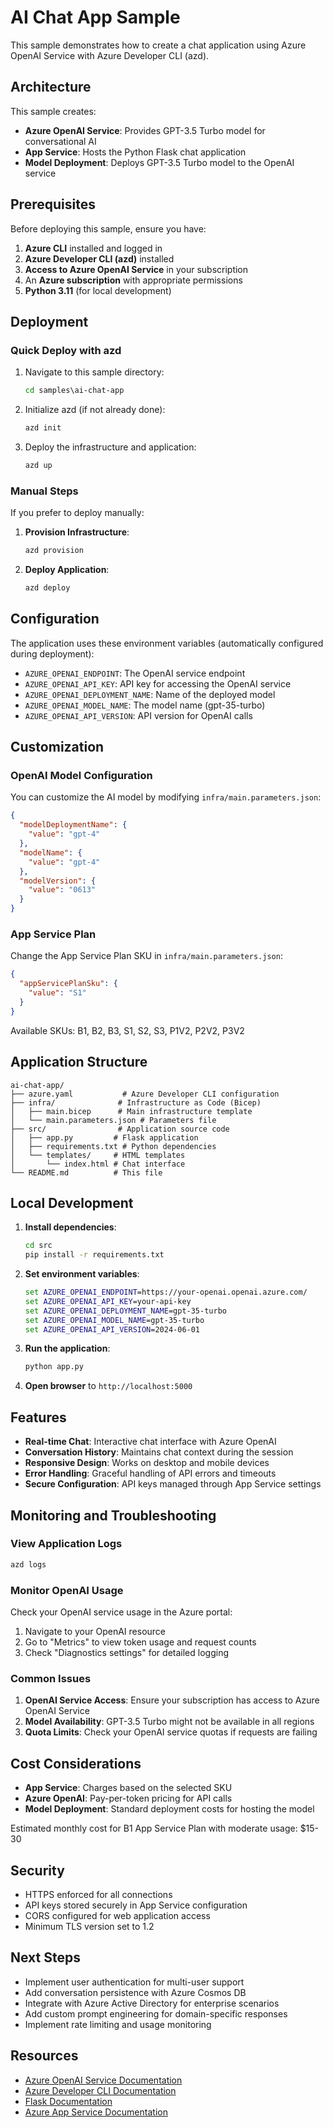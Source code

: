 # AI Chat App Sample

This sample demonstrates how to create a chat application using Azure OpenAI Service with Azure Developer CLI (azd).

## Architecture

This sample creates:
- **Azure OpenAI Service**: Provides GPT-3.5 Turbo model for conversational AI
- **App Service**: Hosts the Python Flask chat application
- **Model Deployment**: Deploys GPT-3.5 Turbo model to the OpenAI service

## Prerequisites

Before deploying this sample, ensure you have:

1. **Azure CLI** installed and logged in
2. **Azure Developer CLI (azd)** installed
3. **Access to Azure OpenAI Service** in your subscription
4. An **Azure subscription** with appropriate permissions
5. **Python 3.11** (for local development)

## Deployment

### Quick Deploy with azd

1. Navigate to this sample directory:
   ```cmd
   cd samples\ai-chat-app
   ```

2. Initialize azd (if not already done):
   ```cmd
   azd init
   ```

3. Deploy the infrastructure and application:
   ```cmd
   azd up
   ```

### Manual Steps

If you prefer to deploy manually:

1. **Provision Infrastructure**:
   ```cmd
   azd provision
   ```

2. **Deploy Application**:
   ```cmd
   azd deploy
   ```

## Configuration

The application uses these environment variables (automatically configured during deployment):

- `AZURE_OPENAI_ENDPOINT`: The OpenAI service endpoint
- `AZURE_OPENAI_API_KEY`: API key for accessing the OpenAI service
- `AZURE_OPENAI_DEPLOYMENT_NAME`: Name of the deployed model
- `AZURE_OPENAI_MODEL_NAME`: The model name (gpt-35-turbo)
- `AZURE_OPENAI_API_VERSION`: API version for OpenAI calls

## Customization

### OpenAI Model Configuration

You can customize the AI model by modifying `infra/main.parameters.json`:

```json
{
  "modelDeploymentName": {
    "value": "gpt-4"
  },
  "modelName": {
    "value": "gpt-4"
  },
  "modelVersion": {
    "value": "0613"
  }
}
```

### App Service Plan

Change the App Service Plan SKU in `infra/main.parameters.json`:

```json
{
  "appServicePlanSku": {
    "value": "S1"
  }
}
```

Available SKUs: B1, B2, B3, S1, S2, S3, P1V2, P2V2, P3V2

## Application Structure

```
ai-chat-app/
├── azure.yaml           # Azure Developer CLI configuration
├── infra/              # Infrastructure as Code (Bicep)
│   ├── main.bicep      # Main infrastructure template
│   └── main.parameters.json # Parameters file
├── src/                # Application source code
│   ├── app.py         # Flask application
│   ├── requirements.txt # Python dependencies
│   └── templates/     # HTML templates
│       └── index.html # Chat interface
└── README.md          # This file
```

## Local Development

1. **Install dependencies**:
   ```cmd
   cd src
   pip install -r requirements.txt
   ```

2. **Set environment variables**:
   ```cmd
   set AZURE_OPENAI_ENDPOINT=https://your-openai.openai.azure.com/
   set AZURE_OPENAI_API_KEY=your-api-key
   set AZURE_OPENAI_DEPLOYMENT_NAME=gpt-35-turbo
   set AZURE_OPENAI_MODEL_NAME=gpt-35-turbo
   set AZURE_OPENAI_API_VERSION=2024-06-01
   ```

3. **Run the application**:
   ```cmd
   python app.py
   ```

4. **Open browser** to `http://localhost:5000`

## Features

- **Real-time Chat**: Interactive chat interface with Azure OpenAI
- **Conversation History**: Maintains chat context during the session
- **Responsive Design**: Works on desktop and mobile devices
- **Error Handling**: Graceful handling of API errors and timeouts
- **Secure Configuration**: API keys managed through App Service settings

## Monitoring and Troubleshooting

### View Application Logs

```cmd
azd logs
```

### Monitor OpenAI Usage

Check your OpenAI service usage in the Azure portal:
1. Navigate to your OpenAI resource
2. Go to "Metrics" to view token usage and request counts
3. Check "Diagnostics settings" for detailed logging

### Common Issues

1. **OpenAI Service Access**: Ensure your subscription has access to Azure OpenAI Service
2. **Model Availability**: GPT-3.5 Turbo might not be available in all regions
3. **Quota Limits**: Check your OpenAI service quotas if requests are failing

## Cost Considerations

- **App Service**: Charges based on the selected SKU
- **Azure OpenAI**: Pay-per-token pricing for API calls
- **Model Deployment**: Standard deployment costs for hosting the model

Estimated monthly cost for B1 App Service Plan with moderate usage: $15-30

## Security

- HTTPS enforced for all connections
- API keys stored securely in App Service configuration
- CORS configured for web application access
- Minimum TLS version set to 1.2

## Next Steps

- Implement user authentication for multi-user support
- Add conversation persistence with Azure Cosmos DB
- Integrate with Azure Active Directory for enterprise scenarios
- Add custom prompt engineering for domain-specific responses
- Implement rate limiting and usage monitoring

## Resources

- [Azure OpenAI Service Documentation](https://docs.microsoft.com/azure/cognitive-services/openai/)
- [Azure Developer CLI Documentation](https://docs.microsoft.com/azure/developer-cli/)
- [Flask Documentation](https://flask.palletsprojects.com/)
- [Azure App Service Documentation](https://docs.microsoft.com/azure/app-service/)

